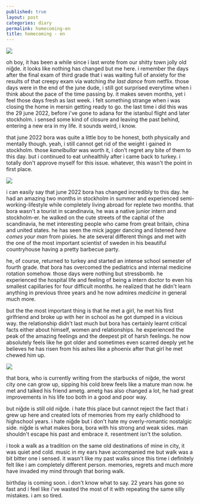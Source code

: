 ```yaml
---
published: true
layout: post
categories: diary
permalink: homecoming-en
title: homecoming - en
---
```

<!--- <audio controls>
  <source src="https://open.spotify.com/track/0IedgQjjJ8Ad4B3UDQ5Lyn?si=e7f8d7df83484197" />
</audio> --->

<!--- <iframe style="border-radius:12px" src="https://open.spotify.com/embed/track/0IedgQjjJ8Ad4B3UDQ5Lyn?utm_source=generator" width="100%" height="352" frameBorder="0" allowfullscreen="" allow="autoplay; clipboard-write; encrypted-media; fullscreen; picture-in-picture" loading="lazy"></iframe> --->
![]({{site.baseurl}}/images/area51.jpg)

oh boy, it has been a while since i last wrote from our shitty town jolly old niğde. it looks like nothing has changed but me here. i remember the days after the final exam of third grade that i was waiting full of anxiety for the results of that creepy exam via watching _the last dance_ from netflix. those days were in the end of the june dude, i still got surprised everytime when i think about the pace of the time passing by. it makes seven months, yet i feel those days fresh as last week. i felt something strange when i was closing the home in mersin getting ready to go. the last time i did this was the 29 june 2022, before i've gone to adana for the istanbul flight and later stockholm. i sensed some kind of closure and leaving the past behind, entering a new era in my life. it sounds weird, i know.

that june 2022 bora was quite a little boy to be honest, both physically and mentally though. yeah, i still cannot get rid of the weight i gained in stockholm. those _kanelbullar_ was worth it, i don't regret any bite of them to this day. but i continued to eat unhealthily after i came back to turkey. i totally don't approve myself for this issue. whatever, this wasn't the point in first place.

![]({{site.baseurl}}/images/kanelbulle.jpg)

i can easily say that june 2022 bora has changed incredibly to this day. he had an amazing two months in stockholm in summer and experienced semi-working-lifestyle while completely living abroad for replete two months. that bora wasn't a tourist in scandinavia, he was a native junior intern and stockholm-er. he walked on the cute streets of the capital of the scandinavia, he met interesting people who came from great britain, china and united states. he has seen the mick jagger dancing and listened _here comes your man_ from pixies. he ate several different things and met with the one of the most important scientist of sweden in his beautiful countryhouse having a pretty barbecue party. 

he, of course, returned to turkey and started an intense school semester of fourth grade. that bora has overcomed the pediatrics and internal medicine rotation somehow. those days were nothing but stressbomb. he experienced the hospital life and feeling of being a intern doctor to even his smallest capillaries for four difficult months. he realized that he didn't learn anything in previous three years and he now admires _medicine_ in general much more.

but the the most important thing is that he met a girl, he met his first girlfriend and broke up with her in school as he got dumped in a vicious way. the relationship didn't last much but bora has certainly learnt critical facts either about himself, women and relationships. he experienced the peak of the amazing feelings and the deepest pit of harsh feelings. he now absolutely feels like he got older and sometimes even scarred deeply yet he believes he has risen from his ashes like a phoenix after that girl he met chewed him up.

![]({{site.baseurl}}/images/nigde.jpg)

that bora, who is currently writing from the starbucks of niğde, the worst city one can grow up, sipping his cold brew feels like a mature man now. he met and talked his friend ametg. ametg has also changed a lot, he had great improvements in his life too both in a good and poor way. 

but niğde is still old niğde. i hate this place but cannot reject the fact that i grew up here and created lots of memories from my early childhood to highschool years. i hate niğde but i don't hate my overly-romantic nostalgic side. niğde is what makes bora, bora with his strong and weak sides. man shouldn't escape his past and embrace it. resentment isn't the solution.

i took a walk as a tradition on the same old destinations of mine in city, it was quiet and cold. music in my ears have accompanied me but walk was a bit bitter one i sensed. it wasn't like my past walks since this time i definitely felt like i am completely different person. memories, regrets and much more have invaded my mind through that boring walk.

birthday is coming soon. i don't know what to say. 22 years has gone so fast and i feel like i've wasted the most of it with repeating the same silly mistakes. i am so tired.

